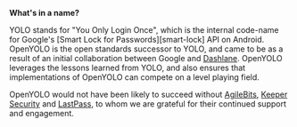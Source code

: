 **What's in a name?**

YOLO stands for "You Only Login Once", which is the internal code-name
for Google's [Smart Lock for Passwords][smart-lock] API on Android. OpenYOLO
is the open standards successor to YOLO, and came to be as a result of an
initial collaboration between Google and [Dashlane](https://www.dashlane.com).
OpenYOLO leverages the lessons learned from YOLO, and also ensures that
implementations of OpenYOLO can compete on a level playing field.

OpenYOLO would not have been likely to succeed without
[AgileBits](https://agilebits.com/),
[Keeper Security](https://keepersecurity.com/)
and [LastPass](https://www.lastpass.com/),
to whom we are grateful for their continued support and engagement.
